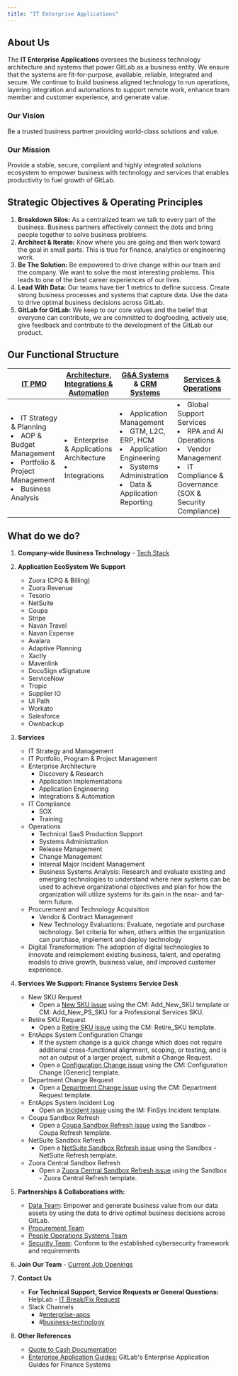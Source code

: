 ```yaml
---
title: "IT Enterprise Applications"
---
```


<link rel="stylesheet" type="text/css" href="/stylesheets/biztech.css" />

## <i class="fas fa-users" id="biz-tech-icons"></i> About Us

The **IT Enterprise Applications** oversees the business technology architecture and systems that power GitLab as a business entity. We ensure that the systems are fit-for-purpose, available, reliable, integrated and secure. 
We continue to build business aligned technology to run operations, layering integration and automations to support remote work, enhance team member and customer experience, and generate value.

### <i class="fas fa-bullseye" id="biz-tech-icons"></i> Our Vision

Be a trusted business partner providing world-class solutions and value.

### <i class="fas fa-bullseye" id="biz-tech-icons"></i> Our Mission

Provide a stable, secure, compliant and highly integrated solutions ecosystem to empower business with technology and services that enables productivity to fuel growth of GitLab.

## <i class="fas fa-rocket" id="biz-tech-icons"></i> Strategic Objectives & Operating Principles

1. **Breakdown Silos:** As a centralized team we talk to every part of the business. Business partners effectively connect the dots and bring people together to solve business problems.
2. **Architect & Iterate:** Know where you are going and then work toward the goal in small parts. This is true for finance, analytics or engineering work.
3. **Be The Solution:** Be empowered to drive change within our team and the company. We want to solve the most interesting problems. This leads to one of the best career experiences of our lives.
4. **Lead With Data:** Our teams have tier 1 metrics to define success. Create strong business processes and systems that capture data. Use the data to drive optimal business decisions across GitLab.
5. **GitLab for GitLab:** We keep to our core values and the belief that everyone can contribute, we are committed to dogfooding, actively use, give feedback and contribute to the development of the GitLab our product.

## <i class="fas fa-users" id="biz-tech-icons"></i> Our Functional Structure

| [IT PMO](../business-technology/pmo/) | [Architecture, Integrations & Automation](../business-technology/enterprise-applications/integrations/) | [G&A Systems](../business-technology/enterprise-applications/finance-ops/) & [CRM Systems](../business-technology/enterprise-applications/entapps-crm/) | [Services & Operations](../business-technology/enterprise-applications/entapps-services/) |
| ------ | ------ | ------ | ------ |
| <li> IT Strategy & Planning</li> <li>AOP & Budget Management</li><li>Portfolio & Project Management</li><li>Business Analysis</li> | <li> Enterprise & Applications Architecture</li> <li>Integrations | <li>Application Management</li><li>GTM, L2C, ERP, HCM</li> <li>Application Engineering</li><li>Systems Administration</li><li>Data & Application Reporting | <li>Global Support Services</li><li> RPA and AI Operations</li><li>Vendor Management</li><li>IT Compliance & Governance (SOX & Security Compliance) |

## <i class="fas fa-hands-helping" id="biz-tech-icons"></i> What do we do?

1. **Company-wide Business Technology** - [Tech Stack](../business-technology/tech-stack.md)

2. **Application EcoSystem We Support**
    - Zuora (CPQ & Billing)
    - Zuora Revenue
    - Tesorio
    - NetSuite
    - Coupa
    - Stripe
    - Navan Travel
    - Navan Expense
    - Avalara
    - Adaptive Planning
    - Xactly
    - Mavenlink
    - DocuSign eSignature
    - ServiceNow
    - Tropic
    - Supplier IO
    - UI Path
    - Workato
    - Salesforce
    - Ownbackup

3. **Services**
    - IT Strategy and Management
    - IT Portfolio, Program & Project Management
    - Enterprise Architecture
         - Discovery & Research
         - Application Implementations
         - Application Engineering
         - Integrations & Automation
    - IT Compliance
         - SOX
         - Training
    - Operations
         - Technical SaaS Production Support
         - Systems Administration
         - Release Management
         - Change Management
         - Internal Major Incident Management
         - Business Systems Analysis: Research and evaluate existing and emerging technologies to understand where new systems can be used to achieve organizational objectives and plan for how the organization will utilize systems for its gain in the near- and far-term future. 
    - Procurement and Technology Acquisition
         - Vendor & Contract Management 
         - New Technology Evaluations: Evaluate, negotiate and purchase technology. Set criteria for when, others within the organization can purchase, implement and deploy technology
    - Digital Transformation: The adoption of digital technologies to innovate and reimplement existing business, talent, and operating models to drive growth, business value, and improved customer experience.

4. **Services We Support: Finance Systems Service Desk**    
    - New SKU Request
         - Open a [New SKU issue](https://gitlab.com/gitlab-com/business-technology/enterprise-apps/financeops/finance-systems/-/issues/new) using the CM: Add_New_SKU template or CM: Add_New_PS_SKU for a Professional Services SKU.
    - Retire SKU Request
         - Open a [Retire SKU issue](https://gitlab.com/gitlab-com/business-technology/enterprise-apps/financeops/finance-systems/-/issues/new) using the CM: Retire_SKU template.
    - EntApps System Configuration Change
         - If the system change is a quick change which does not require additional cross-functional alignment, scoping, or testing, and is not an output of a larger project, submit a Change Request.
         - Open a [Configuration Change issue](https://gitlab.com/gitlab-com/business-technology/enterprise-apps/financeops/finance-systems/-/issues/new) using the CM: Configuration Change [Generic] template.
    - Department Change Request
         - Open a [Department Change issue](https://gitlab.com/gitlab-com/business-technology/enterprise-apps/financeops/finance-systems/-/issues/new#) using the CM: Department Request template.
    - EntApps System Incident Log
         - Open an [Incident issue](https://gitlab.com/gitlab-com/business-technology/enterprise-apps/financeops/finance-systems/-/issues/new) using the IM: FinSys Incident template.
    - Coupa Sandbox Refresh
         - Open a [Coupa Sandbox Refresh issue](https://gitlab.com/gitlab-com/business-technology/enterprise-apps/financeops/finance-systems/-/issues/new) using the Sandbox - Coupa Refresh template.
    - NetSuite Sandbox Refresh
         - Open a [NetSuite Sandbox Refresh issue](https://gitlab.com/gitlab-com/business-technology/enterprise-apps/financeops/finance-systems/-/issues/new) using the Sandbox - NetSuite Refresh template.
    - Zuora Central Sandbox Refresh
         - Open a [Zuora Central Sandbox Refresh issue](https://gitlab.com/gitlab-com/business-technology/enterprise-apps/financeops/finance-systems/-/issues/new) using the Sandbox - Zuora Central Refresh template.

5. **Partnerships & Collaborations with:**
    - [Data Team](../business-technology/data-team/): Empower and generate business value from our data assets by using the data to drive optimal business decisions across GitLab.
    - [Procurement Team](../finance/procurement/)  
    - [People Operations Systems Team](../people-group/people-ops-tech-analytics/)
    - [Security Team](../security/): Conform to the established cybersecurity framework and requirements

6. **Join Our Team** - [Current Job Openings](https://about.gitlab.com/jobs/all-jobs/#general-administrative)

7. **Contact Us**
    - **For Technical Support, Service Requests or General Questions:** HelpLab - [IT Break/Fix Request](https://helplab.gitlab.systems/esc?id=sc_cat_item&sys_id=07b1f158979c4610a326158de053affb)
    - Slack Channels
        - #[enterprise-apps](https://gitlab.slack.com/archives/CCPG8P3K4)
        - #[business-technology](https://gitlab.slack.com/archives/C01BLS12V37)

8. **Other References**
    - [Quote to Cash Documentation](../business-technology/enterprise-applications/quote-to-cash/)
    - [Enterprise Application Guides:](../business-technology/enterprise-applications/guides/) GitLab's Enterprise Application Guides for Finance Systems
